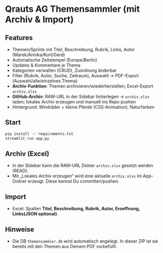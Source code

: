 # Qrauts AG Themensammler (mit Archiv & Import)

## Features
- Themen/Sprints mit Titel, Beschreibung, Rubrik, Links, Autor (Marek/Annika/Kurt/Gerd)
- Automatische Zeitstempel (Europe/Berlin)
- Updates & Kommentare je Thema
- Kategorien verwalten (CRUD), Zuordnung änderbar
- Filter (Rubrik, Autor, Suche, Zeitraum), Auswahl -> PDF-Export (Auswahl/alle/einzelnes Thema)
- **Archiv-Funktion**: Themen archivieren/wiederherstellen; Excel-Export `archiv.xlsx`
- **GitHub-Archiv**: RAW-URL in der Sidebar hinterlegen -> `archiv.xlsx` laden; lokales Archiv erzeugen und manuell ins Repo pushen
- Hintergrund: Windräder + kleine Pferde (CSS-Animation); Naturfarben

## Start
```bash
pip install -r requirements.txt
streamlit run app.py
```

## Archiv (Excel)
- In der Sidebar kann die RAW-URL Deiner `archiv.xlsx` gesetzt werden (READ).
- Mit „Lokales Archiv erzeugen“ wird eine aktuelle `archiv.xlsx` im App-Ordner erzeugt. Diese kannst Du committen/pushen.

## Import
- Excel: Spalten **Titel, Beschreibung, Rubrik, Autor, Eroeffnung, Links(JSON optional)**.

## Hinweise
- Die DB `themensammler.db` wird automatisch angelegt. In dieser ZIP ist sie bereits mit den Themen aus Deinem PDF vorbefüllt.
